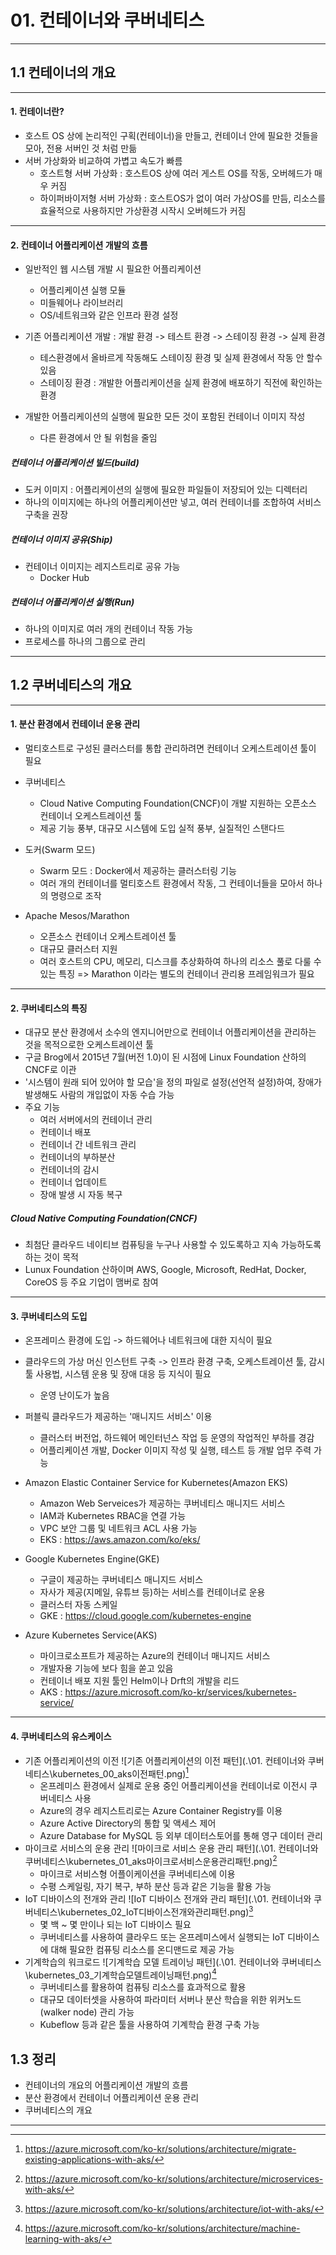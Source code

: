 # 01. 컨테이너와 쿠버네티스

---
## 1.1 컨테이너의 개요

---
#### 1. 컨테이너란? 
* 호스트 OS 상에 논리적인 구획(컨테이너)을 만들고, 컨테이너 안에 필요한 것들을 모아, 전용 서버인 것 처럼 만듦
* 서버 가상화와 비교하여 가볍고 속도가 빠름
	- 호스트형 서버 가상화 : 호스트OS 상에 여러 게스트 OS를 작동, 오버헤드가 매우 커짐
	- 하이퍼바이저형 서버 가상화 : 호스트OS가 없이 여러 가상OS를 만듬, 리소스를 효율적으로 사용하지만 가상환경 시작시 오버헤드가 커짐

---
#### 2. 컨테이너 어플리케이션 개발의 흐름
* 일반적인 웹 시스템 개발 시 필요한 어플리케이션
	- 어플리케이션 실행 모듈
	- 미들웨어나 라이브러리
	- OS/네트워크와 같은 인프라 환경 설정
	
* 기존 어플리케이션 개발 : 개발 환경 -> 테스트 환경 -> 스테이징 환경 -> 실제 환경
	- 테스환경에서 올바르게 작동해도 스테이징 환경 및 실제 환경에서 작동 안 할수 있음
	- 스테이징 환경 : 개발한 어플리케이션을 실제 환경에 배포하기 직전에 확인하는 환경
* 개발한 어플리케이션의 실행에 필요한 모든 것이 포함된 컨테이너 이미지 작성
	- 다른 환경에서 안 될 위험을 줄임
	
##### 컨테이너 어플리케이션 빌드(build)
* 도커 이미지 : 어플리케이션의 실행에 필요한 파일들이 저장되어 있는 디렉터리
* 하나의 이미지에는 하나의 어플리케이션만 넣고, 여러 컨테이너를 조합하여 서비스 구축을 권장

##### 컨테이너 이미지 공유(Ship)
* 컨테이너 이미지는 레지스트리로 공유 가능
	- Docker Hub

##### 컨테이너 어플리케이션 실행(Run)
* 하나의 이미지로 여러 개의 컨테이너 작동 가능
* 프로세스를 하나의 그룹으로 관리

---
## 1.2 쿠버네티스의 개요

---
#### 1. 분산 환경에서 컨테이너 운용 관리
* 멀티호스트로 구성된 클러스터를 통합 관리하려면 컨테이너 오케스트레이션 툴이 필요

* 쿠버네티스
	- Cloud Native Computing Foundation(CNCF)이 개발 지원하는 오픈소스 컨테이너 오케스트레이션 툴
	- 제공 기능 풍부, 대규모 시스템에 도입 실적 풍부, 실질적인 스탠다드
* 도커(Swarm 모드)
	- Swarm 모드 : Docker에서 제공하는 클러스터링 기능
	- 여러 개의 컨테이너를 멀티호스트 환경에서 작동, 그 컨테이너들을 모아서 하나의 명령으로 조작
* Apache Mesos/Marathon
	- 오픈소스 컨테이너 오케스트레이션 툴
	- 대규모 클러스터 지원
	- 여러 호스트의 CPU, 메모리, 디스크를 추상화하여 하나의 리소스 풀로 다룰 수 있는 특징
    => Marathon 이라는 별도의 컨테이너 관리용 프레임워크가 필요
	
---
#### 2. 쿠버네티스의 특징
* 대규모 분산 환경에서 소수의 엔지니어만으로 컨테이너 어플리케이션을 관리하는 것을 목적으로한 오케스트레이션 툴
* 구글 Brog에서 2015년 7월(버전 1.0)이 된 시점에 Linux Foundation 산하의 CNCF로 이관
* '시스템이 원래 되어 있어야 할 모습'을 정의 파일로 설정(선언적 설정)하여, 장애가 발생해도 사람의 개입없이 자동 수습 가능
* 주요 기능	
    - 여러 서버에서의 컨테이너 관리
	- 컨테이너 배포
    - 컨테이너 간 네트워크 관리
    - 컨테이너의 부하분산
    - 컨테이너의 감시
    - 컨테이너 업데이트
	- 장애 발생 시 자동 복구

##### Cloud Native Computing Foundation(CNCF)
* 최첨단 클라우드 네이티브 컴퓨팅을 누구나 사용할 수 있도록하고 지속 가능하도록 하는 것이 목적
* Lunux Foundation 산하이며 AWS, Google, Microsoft, RedHat, Docker, CoreOS 등 주요 기업이 맴버로 참여

---
#### 3. 쿠버네티스의 도입
* 온프레미스 환경에 도입 -> 하드웨어나 네트워크에 대한 지식이 필요
* 클라우드의 가상 머신 인스턴트 구축 -> 인프라 환경 구축, 오케스트레이션 툴, 감시 툴 사용법, 시스템 운용 및 장애 대응 등 지식이 필요
    - 운영 난이도가 높음
* 퍼블릭 클라우드가 제공하는 '매니지드 서비스' 이용
    - 클러스터 버전업, 하드웨어 메인터넌스 작업 등 운영의 작업적인 부하를 경감
    - 어플리케이션 개발, Docker 이미지 작성 및 실행, 테스트 등 개발 업무 주력 가능

* Amazon Elastic Container Service for Kubernetes(Amazon EKS)
	- Amazon Web Serveices가 제공하는 쿠버네티스 매니지드 서비스
	- IAM과 Kubernetes RBAC을 연결 가능
	- VPC 보안 그룹 및 네트워크 ACL 사용 가능
	- EKS : https://aws.amazon.com/ko/eks/
* Google Kubernetes Engine(GKE)
	- 구글이 제공하는 쿠버네티스 매니지드 서비스
	- 자사가 제공(지메일, 유튜브 등)하는 서비스를 컨테이너로 운용
	- 클러스터 자동 스케일
	- GKE : https://cloud.google.com/kubernetes-engine
* Azure Kubernetes Service(AKS)
	- 마이크로소프트가 제공하는 Azure의 컨테이너 매니지드 서비스
	- 개발자용 기능에 보다 힘을 쏟고 있음
	- 컨테이너 배포 지원 툴인 Helm이나 Drft의 개발을 리드
	- AKS : https://azure.microsoft.com/ko-kr/services/kubernetes-service/
	
---
#### 4. 쿠버네티스의 유스케이스
* 기존 어플리케이션의 이전
![기존 어플리케이션의 이전 패턴](.\01. 컨테이너와 쿠버네티스\kubernetes_00_aks이전패턴.png)[^출처]
	- 온프레미스 환경에서 실제로 운용 중인 어플리케이션을 컨테이너로 이전시 쿠버네티스 사용
	- Azure의 경우 레지스트리로는 Azure Container Registry를 이용
	- Azure Active Directory의 통합 및 액세스 제어
	- Azure Database for MySQL 등 외부 데이터스토어를 통해 영구 데이터 관리
* 마이크로 서비스의 운용 관리
![마이크로 서비스 운용 관리 패턴](.\01. 컨테이너와 쿠버네티스\kubernetes_01_aks마이크로서비스운용관리패턴.png)[^출처2]
	- 마이크로 서비스형 어플이케이션을 쿠버네티스에 이용
	- 수평 스케일링, 자기 복구, 부하 분산 등과 같은 기능을 활용 가능
* IoT 디바이스의 전개와 관리
![IoT 디바이스 전개와 관리 패턴](.\01. 컨테이너와 쿠버네티스\kubernetes_02_IoT디바이스전개와관리패턴.png)[^출처3]
	- 몇 백 ~ 몇 만이나 되는 IoT 디바이스 필요
	- 쿠버네티스를 사용하여 클라우드 또는 온프레미스에서 실행되는 IoT 디바이스에 대해 필요한 컴퓨팅 리소스를 온디맨드로 제공 가능
* 기계학습의 워크로드
![기계학습 모델 트레이닝 패턴](.\01. 컨테이너와 쿠버네티스\kubernetes_03_기계학습모델트레이닝패턴.png)[^출처4]
	- 쿠버네티스를 활용하여 컴퓨팅 리소스를 효과적으로 활용
	- 대규모 데이터셋을 사용하여 파라미터 서버나 분산 학습을 위한 위커노드(walker node) 관리 가능
	- Kubeflow 등과 같은 툴을 사용하여 기계학습 환경 구축 가능

## 1.3 정리
* 컨테이너의 개요의 어플리케이션 개발의 흐름
* 분산 환경에서 컨테이너 어플리케이션 운용 관리
* 쿠버네티스의 개요

---
[^출처]: https://azure.microsoft.com/ko-kr/solutions/architecture/migrate-existing-applications-with-aks/
[^출처2]: https://azure.microsoft.com/ko-kr/solutions/architecture/microservices-with-aks/
[^출처3]: https://azure.microsoft.com/ko-kr/solutions/architecture/iot-with-aks/
[^출처4]: https://azure.microsoft.com/ko-kr/solutions/architecture/machine-learning-with-aks/
